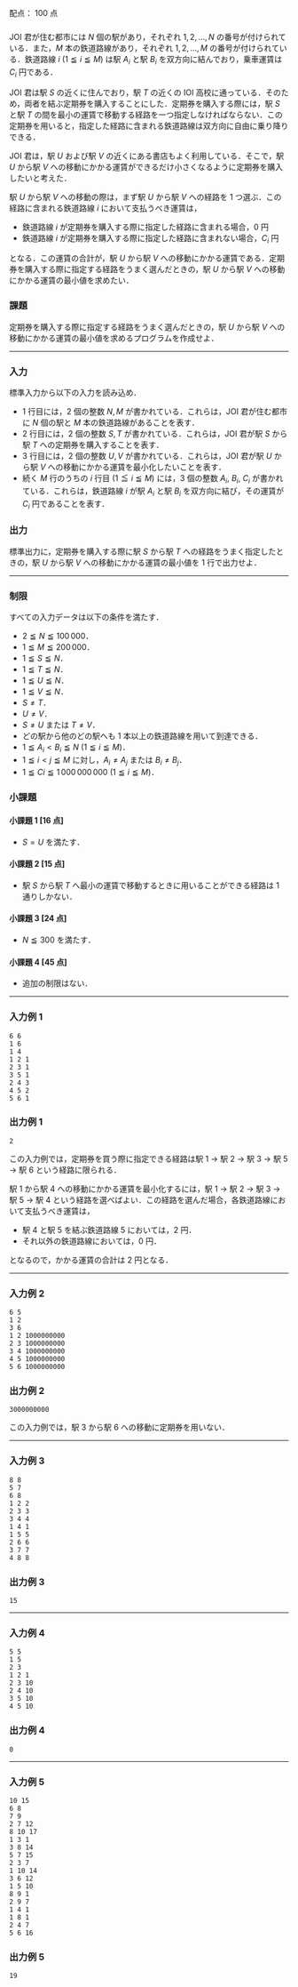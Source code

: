 配点： $100$ 点

###
JOI 君が住む都市には $N$ 個の駅があり，それぞれ $1, 2, \ldots, N$ の番号が付けられている．また，$M$ 本の鉄道路線があり，それぞれ $1, 2, \ldots, M$ の番号が付けられている．鉄道路線 $i$ ($1 \leqq i \leqq M$) は駅 $A_i$ と駅 $B_i$ を双方向に結んでおり，乗車運賃は $C_i$ 円である．

JOI 君は駅 $S$ の近くに住んでおり，駅 $T$ の近くの IOI 高校に通っている．そのため，両者を結ぶ定期券を購入することにした．定期券を購入する際には，駅 $S$ と駅 $T$ の間を最小の運賃で移動する経路を一つ指定しなければならない．この定期券を用いると，指定した経路に含まれる鉄道路線は双方向に自由に乗り降りできる．

JOI 君は，駅 $U$ および駅 $V$ の近くにある書店もよく利用している．そこで，駅 $U$ から駅 $V$ への移動にかかる運賃ができるだけ小さくなるように定期券を購入したいと考えた．

駅 $U$ から駅 $V$ への移動の際は，まず駅 $U$ から駅 $V$ への経路を $1$ つ選ぶ．この経路に含まれる鉄道路線 $i$ において支払うべき運賃は，

- 鉄道路線 $i$ が定期券を購入する際に指定した経路に含まれる場合，$0$ 円
- 鉄道路線 $i$ が定期券を購入する際に指定した経路に含まれない場合，$C_i$ 円

となる．この運賃の合計が，駅 $U$ から駅 $V$ への移動にかかる運賃である．定期券を購入する際に指定する経路をうまく選んだときの，駅 $U$ から駅 $V$ への移動にかかる運賃の最小値を求めたい．

### 課題
定期券を購入する際に指定する経路をうまく選んだときの，駅 $U$ から駅 $V$ への移動にかかる運賃の最小値を求めるプログラムを作成せよ．

---

### 入力
標準入力から以下の入力を読み込め．

- $1$ 行目には，$2$ 個の整数 $N, M$ が書かれている．これらは，JOI 君が住む都市に $N$ 個の駅と $M$ 本の鉄道路線があることを表す．
- $2$ 行目には，$2$ 個の整数 $S, T$ が書かれている．これらは，JOI 君が駅 $S$ から駅 $T$ への定期券を購入することを表す．
- $3$ 行目には，$2$ 個の整数 $U, V$ が書かれている．これらは，JOI 君が駅 $U$ から駅 $V$ への移動にかかる運賃を最小化したいことを表す．
- 続く $M$ 行のうちの $i$ 行目 ($1 \leqq i \leqq M$) には，$3$ 個の整数 $A_i$, $B_i$, $C_i$ が書かれている．これらは，鉄道路線 $i$ が駅 $A_i$ と駅 $B_i$ を双方向に結び，その運賃が $C_i$ 円であることを表す．

### 出力
標準出力に，定期券を購入する際に駅 $S$ から駅 $T$ への経路をうまく指定したときの，駅 $U$ から駅 $V$ への移動にかかる運賃の最小値を $1$ 行で出力せよ．

---

### 制限
すべての入力データは以下の条件を満たす．

- $2 \leqq N \leqq 100\,000$．
- $1 \leqq M \leqq 200\,000$．
- $1 \leqq S \leqq N$．
- $1 \leqq T \leqq N$．
- $1 \leqq U \leqq N$．
- $1 \leqq V \leqq N$．
- $S \neq T$．
- $U \neq V$．
- $S \neq U$ または $T \neq V$．
- どの駅から他のどの駅へも $1$ 本以上の鉄道路線を用いて到達できる．
- $1 \leqq A_i < B_i \leqq N$ ($1 \leqq i \leqq M$)．
- $1 \leqq i < j \leqq M$ に対し，$A_i \neq A_j$ または $B_i \neq B_j$．
- $1 \leqq Ci \leqq 1\,000\,000\,000$ ($1 \leqq i \leqq M$)．

### 小課題
#### 小課題 1 [16 点]
- $S = U$ を満たす．

#### 小課題 2 [15 点]
- 駅 $S$ から駅 $T$ へ最小の運賃で移動するときに用いることができる経路は $1$ 通りしかない．

#### 小課題 3 [24 点]
- $N \leqq 300$ を満たす．

#### 小課題 4 [45 点]
- 追加の制限はない．

---

### 入力例 1
~~~
6 6
1 6
1 4
1 2 1
2 3 1
3 5 1
2 4 3
4 5 2
5 6 1
~~~

### 出力例 1
~~~
2
~~~
この入力例では，定期券を買う際に指定できる経路は駅 $1$ → 駅 $2$ → 駅 $3$ → 駅 $5$ → 駅 $6$ という経路に限られる．

駅 $1$ から駅 $4$ への移動にかかる運賃を最小化するには，駅 $1$ → 駅 $2$ → 駅 $3$ → 駅 $5$ → 駅 $4$ という経路を選べばよい．この経路を選んだ場合，各鉄道路線において支払うべき運賃は，

- 駅 $4$ と駅 $5$ を結ぶ鉄道路線 $5$ においては，$2$ 円．
- それ以外の鉄道路線においては，$0$ 円．

となるので，かかる運賃の合計は $2$ 円となる．

---

### 入力例 2
~~~
6 5
1 2
3 6
1 2 1000000000
2 3 1000000000
3 4 1000000000
4 5 1000000000
5 6 1000000000
~~~

### 出力例 2
~~~
3000000000
~~~

この入力例では，駅 $3$ から駅 $6$ への移動に定期券を用いない．

---

### 入力例 3
~~~
8 8
5 7
6 8
1 2 2
2 3 3
3 4 4
1 4 1
1 5 5
2 6 6
3 7 7
4 8 8
~~~

### 出力例 3
~~~
15
~~~

---

### 入力例 4
~~~
5 5
1 5
2 3
1 2 1
2 3 10
2 4 10
3 5 10
4 5 10
~~~

### 出力例 4
~~~
0
~~~

---

### 入力例 5
~~~
10 15
6 8
7 9
2 7 12
8 10 17
1 3 1
3 8 14
5 7 15
2 3 7
1 10 14
3 6 12
1 5 10
8 9 1
2 9 7
1 4 1
1 8 1
2 4 7
5 6 16
~~~

### 出力例 5
~~~
19
~~~

